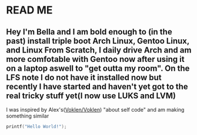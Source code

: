 # READ ME
Hey I'm Bella and I am bold enough to (in the past) install triple boot Arch Linux, Gentoo Linux, and Linux From Scratch, I daily drive Arch and am more comfotable with Gentoo now after using it on a laptop aswell to "get outta my room". On the LFS note I do not have it installed now but recently I have started and haven't yet got to the real tricky stuff yet(I now use LUKS and LVM)
-
I was inspired by Alex's([Voklen/Voklen](https://github.com/Voklen/Voklen)) "about self code" and am making something similar

```c
printf("Hello World!");
```

<!---
RaspBella/RaspBella is a ✨ special ✨ repository because its `README.md` (this file) appears on your GitHub profile.
You can click the Preview link to take a look at your changes.
--->
